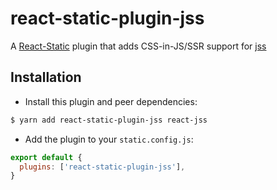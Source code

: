 # react-static-plugin-jss

A [React-Static](https://react-static.js.org) plugin that adds CSS-in-JS/SSR support for [jss](https://cssinjs.org)

## Installation

- Install this plugin and peer dependencies:

```bash
$ yarn add react-static-plugin-jss react-jss
```

- Add the plugin to your `static.config.js`:

```javascript
export default {
  plugins: ['react-static-plugin-jss'],
}
```
